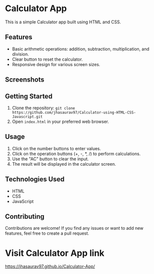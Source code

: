 # Calculator App

This is a simple Calculator app built using HTML and CSS.

## Features

- Basic arithmetic operations: addition, subtraction, multiplication, and division.
- Clear button to reset the calculator.
- Responsive design for various screen sizes.

## Screenshots



## Getting Started

1. Clone the repository: `git clone https://github.com/jhasaurav97/Calculator-using-HTML-CSS-Javascript.git`
2. Open `index.html` in your preferred web browser.

## Usage

1. Click on the number buttons to enter values.
2. Click on the operation buttons (+, -, *, /) to perform calculations.
3. Use the "AC" button to clear the input.
4. The result will be displayed in the calculator screen.

## Technologies Used

- HTML
- CSS
- JavaScript 

## Contributing

Contributions are welcome! If you find any issues or want to add new features, feel free to create a pull request.

# Visit Calculator App link

https://jhasaurav97.github.io/Calculator-App/
